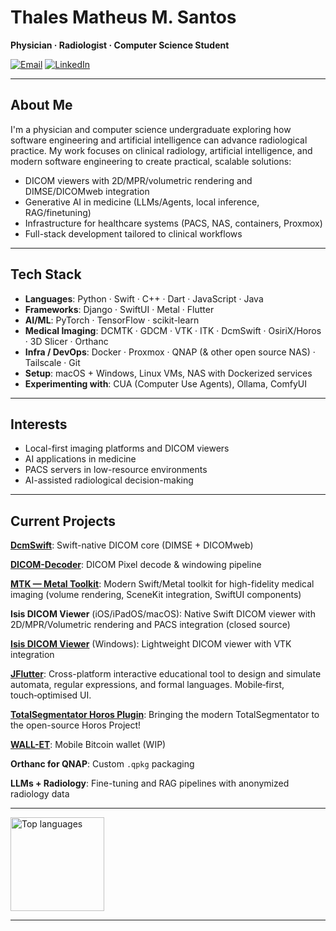 # Thales Matheus M. Santos

**Physician · Radiologist · Computer Science Student**

[![Email](https://img.shields.io/badge/Email-thalesmmsradio%40gmail.com-red?logo=gmail&logoColor=white)](mailto:thalesmmsradio@gmail.com)
[![LinkedIn](https://img.shields.io/badge/LinkedIn-Thales%20Matheus-blue?logo=linkedin&logoColor=white)](https://www.linkedin.com/in/thales-matheus-m-santos-974314287/)

---

## About Me

I'm a physician and computer science undergraduate exploring how software engineering and artificial intelligence can advance radiological practice.
My work focuses on clinical radiology, artificial intelligence, and modern software engineering to create practical, scalable solutions:

- DICOM viewers with 2D/MPR/volumetric rendering and DIMSE/DICOMweb integration
- Generative AI in medicine (LLMs/Agents, local inference, RAG/finetuning)
- Infrastructure for healthcare systems (PACS, NAS, containers, Proxmox)
- Full-stack development tailored to clinical workflows

---

## Tech Stack

- **Languages**: Python · Swift · C++ · Dart · JavaScript · Java
- **Frameworks**: Django · SwiftUI · Metal · Flutter
- **AI/ML**: PyTorch · TensorFlow · scikit-learn
- **Medical Imaging**: DCMTK · GDCM · VTK · ITK · DcmSwift · OsiriX/Horos · 3D Slicer · Orthanc
- **Infra / DevOps**: Docker · Proxmox · QNAP (& other open source NAS) · Tailscale · Git  
- **Setup**: macOS + Windows, Linux VMs, NAS with Dockerized services
- **Experimenting with**: CUA (Computer Use Agents), Ollama, ComfyUI

---

## Interests

- Local-first imaging platforms and DICOM viewers
- AI applications in medicine
- PACS servers in low-resource environments
- AI-assisted radiological decision-making

---

## Current Projects

[**DcmSwift**](https://github.com/ThalesMMS/DcmSwift): Swift-native DICOM core (DIMSE + DICOMweb)

[**DICOM-Decoder**](https://github.com/ThalesMMS/DICOM-Decoder): DICOM Pixel decode & windowing pipeline

[**MTK — Metal Toolkit**](https://github.com/ThalesMMS/MTK): Modern Swift/Metal toolkit for high-fidelity medical imaging (volume rendering, SceneKit integration, SwiftUI components)

**Isis DICOM Viewer** (iOS/iPadOS/macOS): Native Swift DICOM viewer with 2D/MPR/Volumetric rendering and PACS integration (closed source)

[**Isis DICOM Viewer**](https://github.com/ThalesMMS/Isis-for-Windows) (Windows): Lightweight DICOM viewer with VTK integration

[**JFlutter**](https://github.com/ThalesMMS/JFlutter): Cross-platform interactive educational tool to design and simulate automata, regular expressions, and formal languages. Mobile‑first, touch‑optimised UI.

[**TotalSegmentator Horos Plugin**](https://github.com/ThalesMMS/TotalSegmentator-Horos-Plugin): Bringing the modern TotalSegmentator to the open-source Horos Project!

[**WALL-ET**](https://github.com/ThalesMMS/WALL-ET): Mobile Bitcoin wallet (WIP)

**Orthanc for QNAP**: Custom `.qpkg` packaging

**LLMs + Radiology**: Fine-tuning and RAG pipelines with anonymized radiology data

---

<div align="left" style="display:flex; justify-content:left; gap:10px;">
  <img style="height:150px;" src="https://github-readme-stats.vercel.app/api/top-langs/?username=ThalesMMS&langs_count=4&layout=compact&theme=tokyonight&card_width=320" alt="Top languages" /> </div>

---
